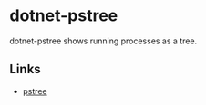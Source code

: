 # dotnet-pstree

dotnet-pstree shows running processes as a tree.

## Links

- [pstree](http://www.thp.uni-duisburg.de/pstree/)
